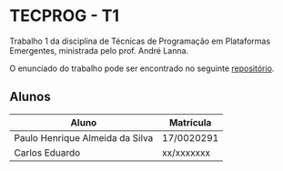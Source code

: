 # TECPROG - T1

Trabalho 1 da disciplina de Técnicas de Programação em Plataformas Emergentes, ministrada pelo prof. André Lanna.

O enunciado do trabalho pode ser encontrado no seguinte [repositório](https://github.com/andrelanna/fga0242/tree/master/TP).

## Alunos

| Aluno                            | Matrícula  |
|----------------------------------|------------|
| Paulo Henrique Almeida da Silva  | 17/0020291 |
| Carlos Eduardo | xx/xxxxxxx |


